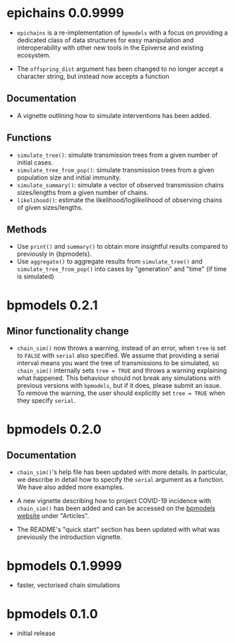 # epichains 0.0.9999

* `epichains` is a re-implementation of `bpmodels` with a focus on providing
a dedicated class of data structures for easy manipulation and interoperability
with other new tools in the Epiverse and existing ecosystem.

* The `offspring_dist` argument has been changed to no longer accept a character
  string, but instead now accepts a function

## Documentation

* A vignette outlining how to simulate interventions has been added.

## Functions

* `simulate_tree()`: simulate transmission trees from a given number of initial
cases.
* `simulate_tree_from_pop()`: simulate transmission trees from a given 
population size and initial immunity.
* `simulate_summary()`: simulate a vector of observed transmission chains 
sizes/lengths from a given number of chains.
* `likelihood()`: estimate the likelihood/loglikelihood of observing
chains of given sizes/lengths.

## Methods

* Use `print()` and `summary()` to obtain more insightful results compared to
previously in {bpmodels}.
* Use `aggregate()` to aggregate results from `simulate_tree()` and
`simulate_tree_from_pop()` into cases by "generation" and "time" (if time is
simulated)

# bpmodels 0.2.1

## Minor functionality change

* `chain_sim()` now throws a warning, instead of an error, when `tree` is set 
to `FALSE` with `serial` also specified. We assume that providing a serial 
interval means you want the tree of transmissions to be simulated, 
so `chain_sim()` internally sets `tree = TRUE` and throws a warning explaining 
what happened. This behaviour should not break any simulations with previous 
versions with `bpmodels`, but if it does, please submit an issue. 
To remove the warning, the user should explicitly set `tree = TRUE` when 
they specify `serial`. 

# bpmodels 0.2.0

## Documentation

* `chain_sim()`'s help file has been updated with more details. In particular,
we describe in detail how to specify the `serial` argument as a function. We 
have also added more examples.

* A new vignette describing how to project COVID-19 incidence with `chain_sim()`
has been added and can be accessed on the 
[bpmodels website](https://epiverse-trace.github.io/bpmodels/) under "Articles".

* The README's "quick start" section has been updated with what was 
previously the introduction vignette.

# bpmodels 0.1.9999

* faster, vectorised chain simulations

# bpmodels 0.1.0

* initial release
